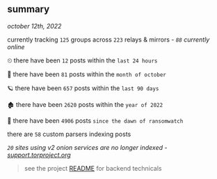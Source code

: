 
## summary
_october 12th, 2022_

currently tracking `125` groups across `223` relays & mirrors - _`88` currently online_

⏲ there have been `12` posts within the `last 24 hours`

🦈 there have been `81` posts within the `month of october`

🪐 there have been `657` posts within the `last 90 days`

🏚 there have been `2620` posts within the `year of 2022`

🦕 there have been `4906` posts `since the dawn of ransomwatch`

there are `58` custom parsers indexing posts

_`20` sites using v2 onion services are no longer indexed - [support.torproject.org](https://support.torproject.org/onionservices/v2-deprecation/)_

> see the project [README](https://github.com/joshhighet/ransomwatch#ransomwatch--) for backend technicals
